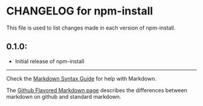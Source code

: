 # CHANGELOG for npm-install

This file is used to list changes made in each version of npm-install.

## 0.1.0:

* Initial release of npm-install

- - -
Check the [Markdown Syntax Guide](http://daringfireball.net/projects/markdown/syntax) for help with Markdown.

The [Github Flavored Markdown page](http://github.github.com/github-flavored-markdown/) describes the differences between markdown on github and standard markdown.
